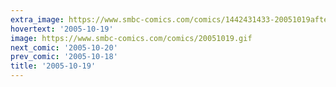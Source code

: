 ```yaml
---
extra_image: https://www.smbc-comics.com/comics/1442431433-20051019after.png
hovertext: '2005-10-19'
image: https://www.smbc-comics.com/comics/20051019.gif
next_comic: '2005-10-20'
prev_comic: '2005-10-18'
title: '2005-10-19'
---
```


